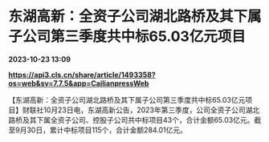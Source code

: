 # 东湖高新：全资子公司湖北路桥及其下属子公司第三季度共中标65.03亿元项目

**2023-10-23 13:09**

**https://api3.cls.cn/share/article/1493358?os=web&sv=7.7.5&app=CailianpressWeb**

【东湖高新：全资子公司湖北路桥及其下属子公司第三季度共中标65.03亿元项目】财联社10月23日电，东湖高新公告，2023年第三季度，公司全资子公司湖北路桥及其下属全资子公司、控股子公司共中标项目43个，合计金额65.03亿元。截至9月30日，累计中标项目115个，合计金额284.01亿元。
